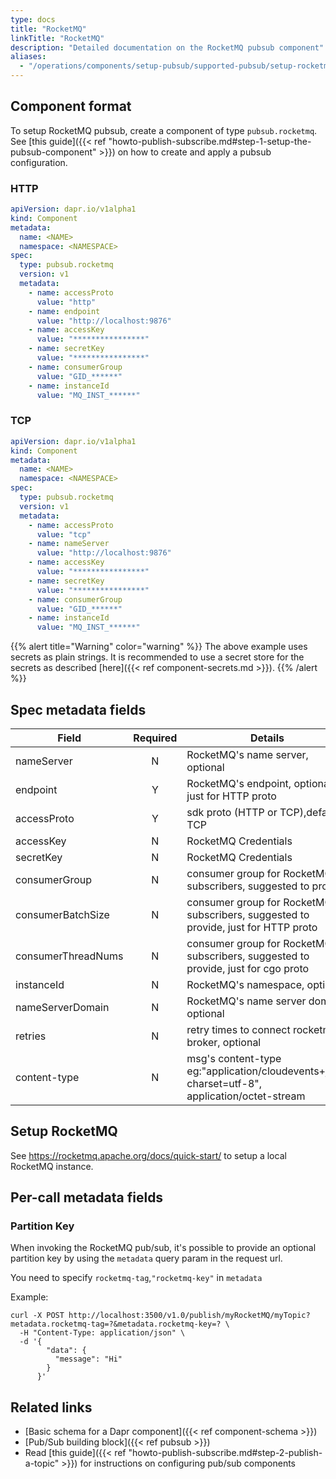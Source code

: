 ```yaml
---
type: docs
title: "RocketMQ"
linkTitle: "RocketMQ"
description: "Detailed documentation on the RocketMQ pubsub component"
aliases:
  - "/operations/components/setup-pubsub/supported-pubsub/setup-rocketmq/"
---
```


## Component format
To setup RocketMQ pubsub, create a component of type `pubsub.rocketmq`. See [this guide]({{< ref "howto-publish-subscribe.md#step-1-setup-the-pubsub-component" >}}) on how to create and apply a pubsub configuration.

### HTTP
```yaml
apiVersion: dapr.io/v1alpha1
kind: Component
metadata:
  name: <NAME>
  namespace: <NAMESPACE>
spec:
  type: pubsub.rocketmq
  version: v1
  metadata:
    - name: accessProto
      value: "http"
    - name: endpoint
      value: "http://localhost:9876"
    - name: accessKey
      value: "****************"
    - name: secretKey
      value: "****************"
    - name: consumerGroup
      value: "GID_******"
    - name: instanceId
      value: "MQ_INST_******"
```

### TCP
```yaml
apiVersion: dapr.io/v1alpha1
kind: Component
metadata:
  name: <NAME>
  namespace: <NAMESPACE>
spec:
  type: pubsub.rocketmq
  version: v1
  metadata:
    - name: accessProto
      value: "tcp"
    - name: nameServer
      value: "http://localhost:9876"
    - name: accessKey
      value: "****************"
    - name: secretKey
      value: "****************"
    - name: consumerGroup
      value: "GID_******"
    - name: instanceId
      value: "MQ_INST_******"
```

{{% alert title="Warning" color="warning" %}}
The above example uses secrets as plain strings. It is recommended to use a secret store for the secrets as described [here]({{< ref component-secrets.md >}}).
{{% /alert %}}

## Spec metadata fields
| Field              | Required | Details | Example |
|--------------------|:--------:|--------|---------|
| nameServer                | N        | RocketMQ's name server, optional| `"http://*************.aliyuncs.com:80"`
| endpoint                | Y        | RocketMQ's endpoint, optional, just for HTTP proto | `"http://********.cn-qingdao-public.aliyuncs.com"`
| accessProto                | Y        |sdk proto (HTTP or TCP),default TCP| `"tcp"`
| accessKey                | N        | RocketMQ Credentials| `"****************"`
| secretKey                | N        | RocketMQ Credentials | `"****************"`
| consumerGroup                | N        | consumer group for RocketMQ's subscribers, suggested to provide | `"GID_******"`
| consumerBatchSize                | N        | consumer group for RocketMQ's subscribers, suggested to provide, just for HTTP proto | `1024`
| consumerThreadNums                | N        |consumer group for RocketMQ's subscribers, suggested to provide, just for cgo proto | `20`
| instanceId                | N       | RocketMQ's namespace, optional | `"MQ_INST_******"`
| nameServerDomain                | N        |RocketMQ's name server domain, optional| `"mqrest.cn.aliyuncs.com"`
| retries                | N        | retry times to connect rocketmq's broker, optional | `0`
| content-type                | N        | msg's content-type eg:"application/cloudevents+json; charset=utf-8", application/octet-stream | `"text/plain"`

## Setup RocketMQ
See https://rocketmq.apache.org/docs/quick-start/ to setup a local RocketMQ instance.

## Per-call metadata fields

### Partition Key

When invoking the RocketMQ pub/sub, it's possible to provide an optional partition key by using the `metadata` query param in the request url.

You need to specify `rocketmq-tag`,`"rocketmq-key"` in `metadata`

Example:

```shell
curl -X POST http://localhost:3500/v1.0/publish/myRocketMQ/myTopic?metadata.rocketmq-tag=?&metadata.rocketmq-key=? \
  -H "Content-Type: application/json" \
  -d '{
        "data": {
          "message": "Hi"
        }
      }'
```

## Related links
- [Basic schema for a Dapr component]({{< ref component-schema >}})
- [Pub/Sub building block]({{< ref pubsub >}})
- Read [this guide]({{< ref "howto-publish-subscribe.md#step-2-publish-a-topic" >}}) for instructions on configuring pub/sub components
